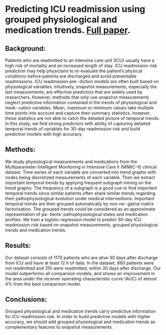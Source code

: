 # Predicting ICU readmission using grouped physiological and medication trends. [Full paper](https://www.ncbi.nlm.nih.gov/pubmed/30213670).

## Background: 
Patients who are readmitted to an intensive care unit (ICU) usually have a high risk of mortality and an increased length of stay. ICU readmission risk prediction may help physicians to re-evaluate the patient’s physical conditions before patients are discharged and avoid preventable readmissions. ICU readmission pre- diction models are often built based on physiological variables. Intuitively, snapshot measurements, especially the last measurements, are effective predictors that are widely used by researchers. However, methods that only use snapshot measurements neglect predictive information contained in the trends of physiological and medi- cation variables. Mean, maximum or minimum values take multiple time points into account and capture their summary statistics, however, these statistics are not able to catch the detailed picture of temporal trends. In this study, we find strong predictors with ability of capturing detailed temporal trends of variables for 30-day readmission risk and build prediction models with high accuracy.

## Methods: 
We study physiological measurements and medications from the Multiparameter Intelligent Monitoring in Intensive Care II (MIMIC-II) clinical dataset. Time series of each variable are converted into trend graphs with nodes being discretized measurements of each variable. Then we extract important temporal trends by applying frequent subgraph mining on the trend graphs. The frequency of a subgraph is a good cue to find important temporal trends since similar patients often share similar trends regarding their pathophysiological evolution under medical interventions. Important temporal trends are then grouped automatically by non-ne- gative matrix factorization. The grouped trends could be considered as an approximate representation of pa- tients’ pathophysiological states and medication profiles. We train a logistic regression model to predict 30-day ICU readmission risk based on snapshot measurements, grouped physiological trends and medication trends.

## Results: 
Our dataset consists of 1170 patients who are alive 30 days after discharge from ICU and have at least 12 h of data. In the dataset, 860 patients were not readmitted and 310 were readmitted, within 30 days after discharge. Our model outperforms all comparison models, and shows an improvement in the area under the receiver operating characteristic curve (AUC) of almost 4% from the best comparison model.

## Conclusions: 
Grouped physiological and medication trends carry predictive information for ICU readmission risk. In order to build predictive models with higher accuracy, we should add grouped physiological and medication trends as complementary features to snapshot measurements.